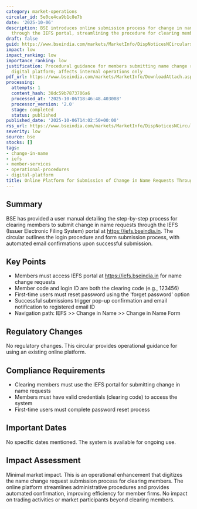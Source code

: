 ```yaml
---
category: market-operations
circular_id: 5e0ce4ca9b1c8e7b
date: '2025-10-06'
description: BSE introduces online submission process for change in name requests
  through the IEFS portal, streamlining the procedure for clearing members.
draft: false
guid: https://www.bseindia.com/markets/MarketInfo/DispNoticesNCirculars.aspx?Noticeid={862887C9-1674-4AF3-B3C0-BA01B6A5765D}&noticeno=20251006-51&dt=10/06/2025&icount=51&totcount=69&flag=0
impact: low
impact_ranking: low
importance_ranking: low
justification: Procedural guidance for members submitting name change requests through
  digital platform; affects internal operations only
pdf_url: https://www.bseindia.com/markets/MarketInfo/DownloadAttach.aspx?id=20251006-51&attachedId=b919d183-64a5-495a-a272-c03232fcfb50
processing:
  attempts: 1
  content_hash: 38dc59b7873706a6
  processed_at: '2025-10-06T18:46:48.403008'
  processor_version: '2.0'
  stage: completed
  status: published
published_date: '2025-10-06T14:02:50+00:00'
rss_url: https://www.bseindia.com/markets/MarketInfo/DispNoticesNCirculars.aspx?Noticeid={862887C9-1674-4AF3-B3C0-BA01B6A5765D}&noticeno=20251006-51&dt=10/06/2025&icount=51&totcount=69&flag=0
severity: low
source: bse
stocks: []
tags:
- change-in-name
- iefs
- member-services
- operational-procedures
- digital-platform
title: Online Platform for Submission of Change in Name Requests Through IEFS
---
```


## Summary

BSE has provided a user manual detailing the step-by-step process for clearing members to submit change in name requests through the IEFS (Issuer Electronic Filing System) portal at https://iefs.bseindia.in. The circular outlines the login procedure and form submission process, with automated email confirmations upon successful submission.

## Key Points

- Members must access IEFS portal at https://iefs.bseindia.in for name change requests
- Member code and login ID are both the clearing code (e.g., 123456)
- First-time users must reset password using the 'forget password' option
- Successful submissions trigger pop-up confirmation and email notification to registered email ID
- Navigation path: IEFS >> Change in Name >> Change in Name Form

## Regulatory Changes

No regulatory changes. This circular provides operational guidance for using an existing online platform.

## Compliance Requirements

- Clearing members must use the IEFS portal for submitting change in name requests
- Members must have valid credentials (clearing code) to access the system
- First-time users must complete password reset process

## Important Dates

No specific dates mentioned. The system is available for ongoing use.

## Impact Assessment

Minimal market impact. This is an operational enhancement that digitizes the name change request submission process for clearing members. The online platform streamlines administrative procedures and provides automated confirmation, improving efficiency for member firms. No impact on trading activities or market participants beyond clearing members.